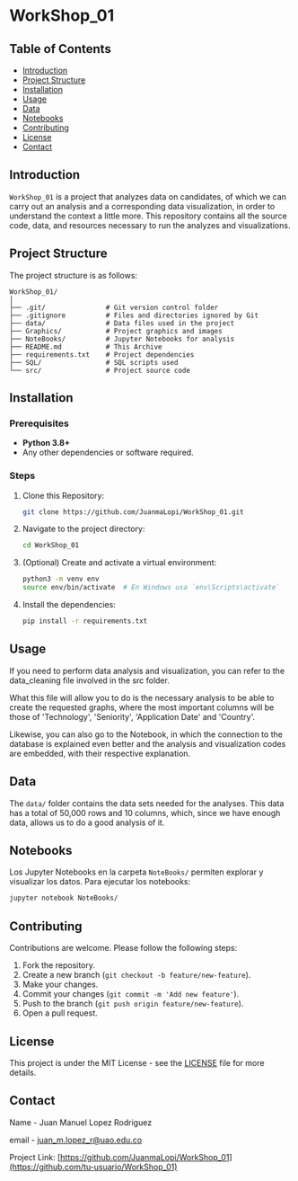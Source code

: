 # WorkShop_01

## Table of Contents
- [Introduction](#introduction)
- [Project Structure](#project-structure)
- [Installation](#installation)
- [Usage](#usage)
- [Data](#data)
- [Notebooks](#notebooks)
- [Contributing](#contributing)
- [License](#license)
- [Contact](#contact)

## Introduction
`WorkShop_01` is a project that analyzes data on candidates, of which we can carry out an analysis and a corresponding data visualization, in order to understand the context a little more. This repository contains all the source code, data, and resources necessary to run the analyzes and visualizations.

## Project Structure
The project structure is as follows:
```
WorkShop_01/
│
├── .git/               # Git version control folder
├── .gitignore          # Files and directories ignored by Git
├── data/               # Data files used in the project
├── Graphics/           # Project graphics and images
├── NoteBooks/          # Jupyter Notebooks for analysis
├── README.md           # This Archive
├── requirements.txt    # Project dependencies
├── SQL/                # SQL scripts used
└── src/                # Project source code
```

## Installation
### Prerequisites
- **Python 3.8+** 
- Any other dependencies or software required.

### Steps
1. Clone this Repository:
   ```bash
   git clone https://github.com/JuanmaLopi/WorkShop_01.git
   ```
2. Navigate to the project directory:
   ```bash
   cd WorkShop_01
   ```
3. (Optional) Create and activate a virtual environment:
   ```bash
   python3 -m venv env
   source env/bin/activate  # En Windows usa `env\Scripts\activate`
   ```
4. Install the dependencies:
   ```bash
   pip install -r requirements.txt
   ```

## Usage
If you need to perform data analysis and visualization, you can refer to the data_cleaning file involved in the src folder.

What this file will allow you to do is the necessary analysis to be able to create the requested graphs, where the most important columns will be those of 'Technology', 'Seniority', 'Application Date' and 'Country'.

Likewise, you can also go to the Notebook, in which the connection to the database is explained even better and the analysis and visualization codes are embedded, with their respective explanation.

## Data
The `data/` folder contains the data sets needed for the analyses. This data has a total of 50,000 rows and 10 columns, which, since we have enough data, allows us to do a good analysis of it.

## Notebooks
Los Jupyter Notebooks en la carpeta `NoteBooks/` permiten explorar y visualizar los datos. Para ejecutar los notebooks:

```bash
jupyter notebook NoteBooks/
```

## Contributing
Contributions are welcome. Please follow the following steps:
1. Fork the repository.
2. Create a new branch (`git checkout -b feature/new-feature`).
3. Make your changes.
4. Commit your changes (`git commit -m 'Add new feature'`).
5. Push to the branch (`git push origin feature/new-feature`).
6. Open a pull request.

## License
This project is under the MIT License - see the [LICENSE](LICENSE) file for more details.

## Contact
Name - Juan Manuel Lopez Rodriguez

email - [juan_m.lopez_r@uao.edu.co](mailto:tu-email@ejemplo.com)

Project Link: [https://github.com/JuanmaLopi/WorkShop_01](https://github.com/tu-usuario/WorkShop_01)

